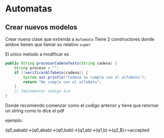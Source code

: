 # Automatas

## Crear nuevos modelos
Crear nueva clase que extienda a ```Automata```
Tiene 2 constructores donde ambos tienen que llamar su relativo ```super```

El unico metodo a modificar es 
```java
public String procesarCadenaTexto(String cadena) {
    String proceso = "";
    if (!verificarAlfabeto(cadena)) {
        System.out.println("Cadena no cumple con el alfabeto");
        return "No cumple con el alfabeto";
    }
    // Implementar codigo acá
}
```
Donde recomiendo comenzar como el codigo anterior y tiene que retornar un string como lo dice el pdf

ejemplo:

(q0,aabab)->(q0,abab)->(q0,bab)->(q1,ab)->(q1,b)->(q2,$)>>accepted